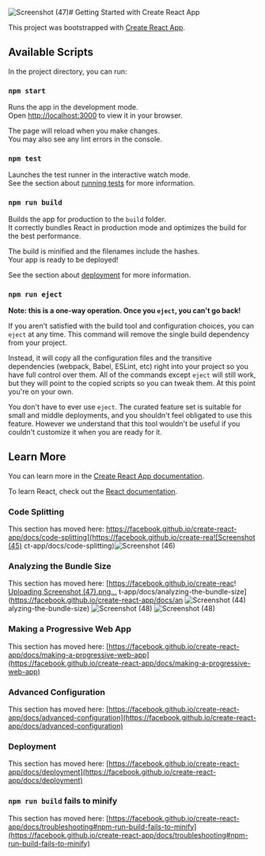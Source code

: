 ![Screenshot (47)](https://github.com/abhinavkumarshandilya/MernStack_RastaurantsFoodProject/assets/141053732/3a4fef31-d75b-45b5-a351-674eeee7320b)# Getting Started with Create React App

This project was bootstrapped with [Create React App](https://github.com/facebook/create-react-app).

## Available Scripts

In the project directory, you can run:

### `npm start`

Runs the app in the development mode.\
Open [http://localhost:3000](http://localhost:3000) to view it in your browser.

The page will reload when you make changes.\
You may also see any lint errors in the console.

### `npm test`

Launches the test runner in the interactive watch mode.\
See the section about [running tests](https://facebook.github.io/create-react-app/docs/running-tests) for more information.

### `npm run build`

Builds the app for production to the `build` folder.\
It correctly bundles React in production mode and optimizes the build for the best performance.

The build is minified and the filenames include the hashes.\
Your app is ready to be deployed!

See the section about [deployment](https://facebook.github.io/create-react-app/docs/deployment) for more information.

### `npm run eject`

**Note: this is a one-way operation. Once you `eject`, you can't go back!**

If you aren't satisfied with the build tool and configuration choices, you can `eject` at any time. This command will remove the single build dependency from your project.

Instead, it will copy all the configuration files and the transitive dependencies (webpack, Babel, ESLint, etc) right into your project so you have full control over them. All of the commands except `eject` will still work, but they will point to the copied scripts so you can tweak them. At this point you're on your own.

You don't have to ever use `eject`. The curated feature set is suitable for small and middle deployments, and you shouldn't feel obligated to use this feature. However we understand that this tool wouldn't be useful if you couldn't customize it when you are ready for it.

## Learn More

You can learn more in the [Create React App documentation](https://facebook.github.io/create-react-app/docs/getting-started).

To learn React, check out the [React documentation](https://reactjs.org/).

### Code Splitting

This section has moved here: [https://facebook.github.io/create-react-app/docs/code-splitting](https://facebook.github.io/create-rea![Screenshot (45)](https://github.com/abhinavkumarshandilya/MernStack_RastaurantsFoodProject/assets/141053732/a20ebd2a-4b84-46de-ba50-d24200655ebe)
ct-app/docs/code-splitting)![Screenshot (46)](https://github.com/abhinavkumarshandilya/MernStack_RastaurantsFoodProject/assets/141053732/e85a1b90-2aa2-4701-96e6-5345306bd07c)


### Analyzing the Bundle Size

This section has moved here: [https://facebook.github.io/create-reac! 
[Uploading Screenshot (47).png…]()
t-app/docs/analyzing-the-bundle-size](https://facebook.github.io/create-react-app/docs/an
![Screenshot (44)](https://github.com/abhinavkumarshandilya/MernStack_RastaurantsFoodProject/assets/141053732/aa49d13c-0eed-4cfc-904c-6f96a3a59478)
alyzing-the-bundle-size)
![Screenshot (48)](https://github.com/abhinavkumarshandilya/MernStack_RastaurantsFoodProject/assets/141053732/7d8b3847-8c07-430a-8b27-8c1bdad807e2)
![Screenshot (48)](https://github.com/abhinavkumarshandilya/MernStack_RastaurantsFoodProject/assets/141053732/46f01a31-c2b7-499e-b901-9910b870d3c0)

### Making a Progressive Web App

This section has moved here: [https://facebook.github.io/create-react-app/docs/making-a-progressive-web-app](https://facebook.github.io/create-react-app/docs/making-a-progressive-web-app)

### Advanced Configuration

This section has moved here: [https://facebook.github.io/create-react-app/docs/advanced-configuration](https://facebook.github.io/create-react-app/docs/advanced-configuration)

### Deployment

This section has moved here: [https://facebook.github.io/create-react-app/docs/deployment](https://facebook.github.io/create-react-app/docs/deployment)

### `npm run build` fails to minify

This section has moved here: [https://facebook.github.io/create-react-app/docs/troubleshooting#npm-run-build-fails-to-minify](https://facebook.github.io/create-react-app/docs/troubleshooting#npm-run-build-fails-to-minify)
